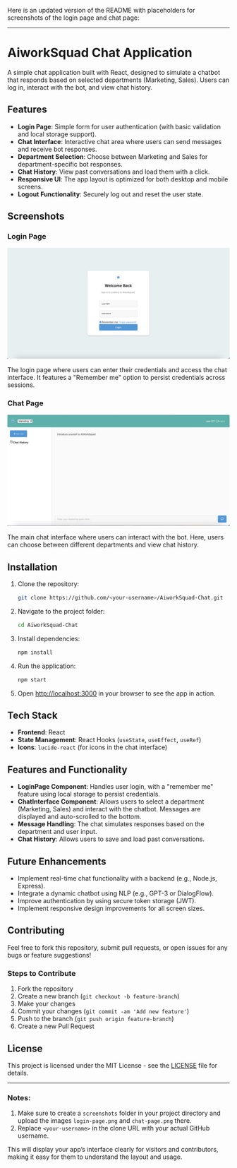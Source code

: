 Here is an updated version of the README with placeholders for screenshots of the login page and chat page:

---

# **AiworkSquad Chat Application**

A simple chat application built with React, designed to simulate a chatbot that responds based on selected departments (Marketing, Sales). Users can log in, interact with the bot, and view chat history.

## **Features**

- **Login Page**: Simple form for user authentication (with basic validation and local storage support).
- **Chat Interface**: Interactive chat area where users can send messages and receive bot responses.
- **Department Selection**: Choose between Marketing and Sales for department-specific bot responses.
- **Chat History**: View past conversations and load them with a click.
- **Responsive UI**: The app layout is optimized for both desktop and mobile screens.
- **Logout Functionality**: Securely log out and reset the user state.

## **Screenshots**

### **Login Page**

![Login Page](./loginpg.png)

The login page where users can enter their credentials and access the chat interface. It features a "Remember me" option to persist credentials across sessions.

### **Chat Page**

![Chat Page](./chatpage.png)

The main chat interface where users can interact with the bot. Here, users can choose between different departments and view chat history.

## **Installation**

1. Clone the repository:

   ```bash
   git clone https://github.com/<your-username>/AiworkSquad-Chat.git
   ```

2. Navigate to the project folder:

   ```bash
   cd AiworkSquad-Chat
   ```

3. Install dependencies:

   ```bash
   npm install
   ```

4. Run the application:

   ```bash
   npm start
   ```

5. Open [http://localhost:3000](http://localhost:3000) in your browser to see the app in action.

## **Tech Stack**

- **Frontend**: React
- **State Management**: React Hooks (`useState`, `useEffect`, `useRef`)
- **Icons**: `lucide-react` (for icons in the chat interface)

## **Features and Functionality**

- **LoginPage Component**: Handles user login, with a "remember me" feature using local storage to persist credentials.
- **ChatInterface Component**: Allows users to select a department (Marketing, Sales) and interact with the chatbot. Messages are displayed and auto-scrolled to the bottom.
- **Message Handling**: The chat simulates responses based on the department and user input.
- **Chat History**: Allows users to save and load past conversations.

## **Future Enhancements**

- Implement real-time chat functionality with a backend (e.g., Node.js, Express).
- Integrate a dynamic chatbot using NLP (e.g., GPT-3 or DialogFlow).
- Improve authentication by using secure token storage (JWT).
- Implement responsive design improvements for all screen sizes.

## **Contributing**

Feel free to fork this repository, submit pull requests, or open issues for any bugs or feature suggestions!

### **Steps to Contribute**

1. Fork the repository
2. Create a new branch (`git checkout -b feature-branch`)
3. Make your changes
4. Commit your changes (`git commit -am 'Add new feature'`)
5. Push to the branch (`git push origin feature-branch`)
6. Create a new Pull Request

## **License**

This project is licensed under the MIT License - see the [LICENSE](LICENSE) file for details.

---

### **Notes:**

1. Make sure to create a `screenshots` folder in your project directory and upload the images `login-page.png` and `chat-page.png` there.
2. Replace `<your-username>` in the clone URL with your actual GitHub username.

This will display your app’s interface clearly for visitors and contributors, making it easy for them to understand the layout and usage.
